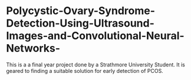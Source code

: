 # Polycystic-Ovary-Syndrome-Detection-Using-Ultrasound-Images-and-Convolutional-Neural-Networks-
This is a a final year project done by a Strathmore University Student. It is geared to finding a suitable solution for early detection of PCOS.
